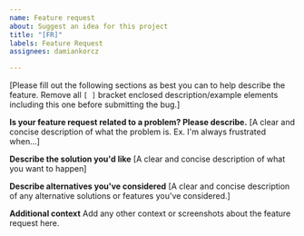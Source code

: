 ```yaml
---
name: Feature request
about: Suggest an idea for this project
title: "[FR]"
labels: Feature Request
assignees: damiankorcz

---
```


[Please fill out the following sections as best you can to help describe the feature. Remove all `[ ]` bracket enclosed description/example elements including this one before submitting the bug.]

**Is your feature request related to a problem? Please describe.**
[A clear and concise description of what the problem is. Ex. I'm always frustrated when...]

**Describe the solution you'd like**
[A clear and concise description of what you want to happen]

**Describe alternatives you've considered**
[A clear and concise description of any alternative solutions or features you've considered.]

**Additional context**
Add any other context or screenshots about the feature request here.
